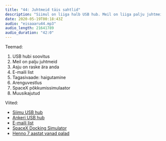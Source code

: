 ```yaml
---
title: "44: Juhtmeid täis sahtlid"
description: "Siimul on liiga halb USB hub. Meil on liiga palju juhtmeid. Asju on liiga raske ära anda. E-maili listid on liiga keerulised. Meil on liiga igavad teemad. Kosmosejaamaga põkkuda on liiga lihtne. "
date: 2020-05-19T00:18:43Z
audio: "eisaaaru44.mp3"
audio_length: 21641789
audio_duration: "42:0"
---
```

Teemad:

  1. USB hubi soovitus
  2. Meil on palju juhtmeid
  3. Asju on raske ära anda
  4. E-maili list
  5. Tagasivaade: haigutamine
  6. Arenguvestlus
  7. SpaceX põkkumissimulaator
  8. Muusikajutud

Viited:

*   [Siimu USB hub](https://www.amazon.co.uk/BYEASY-Extended-Portable-Splitter-MacBook/dp/B07TVH9NHP/ref=sr_1_3?dchild=1&keywords=byeasy&qid=1589719696&sr=8-3)
*   [Ankeri USB hub](https://www.amazon.de/Anker-Datenhub-Ultrabooks-weiteren-kompatiblen/dp/B00Y211AFM?pf_rd_r=53AY23MFXT4T6174PVAF&pf_rd_p=e371b0dd-26b3-40c5-8a0e-1d0c3f72f66b&pd_rd_r=2b63c23d-5446-4ac9-af1b-24a43459d44d&pd_rd_w=3xgAI&pd_rd_wg=RQivw&ref_=pd_gw_ci_mcx_mr_hp_d)
*   [E-maili list](https://en.wikipedia.org/wiki/Electronic_mailing_list)
*   [SpaceX Docking Simulator](https://iss-sim.spacex.com)
*   [Henno 7 aastat vanad palad](https://soundcloud.com/gamma22)
